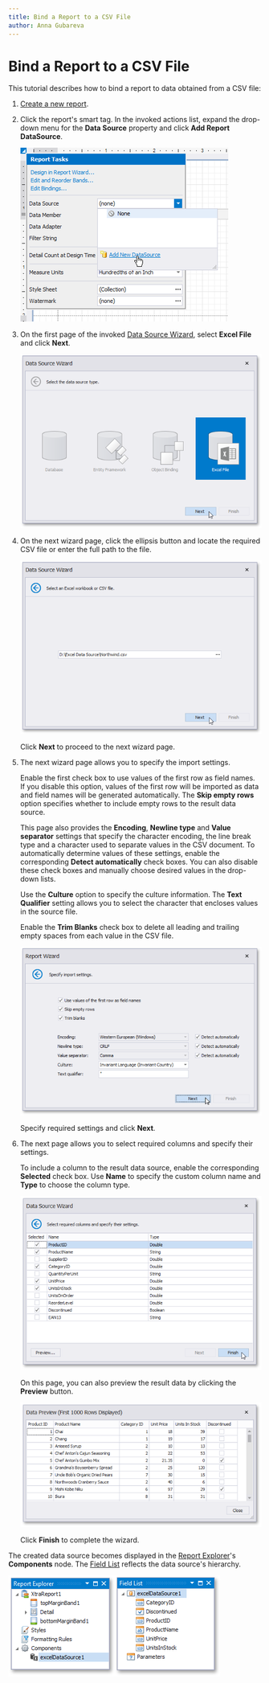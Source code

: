 ```yaml
---
title: Bind a Report to a CSV File
author: Anna Gubareva
---
```

# Bind a Report to a CSV File

This tutorial describes how to bind a report to data obtained from a CSV file:

1. [Create a new report](../add-new-reports.md).
2. Click the report's smart tag. In the invoked actions list, expand the drop-down menu for the **Data Source** property and click **Add Report DataSource**.
	
	![](../../../../images/eurd-win-report-smart-tag-add-new-data-source.png)

3. On the first page of the invoked [Data Source Wizard](../report-designer-tools/data-source-wizard.md), select **Excel File** and click **Next**.
	
	![](../../../../images/eurd-win-data-source-wizard-select-excel-data-source.png)

4. On the next wizard page, click the ellipsis button and locate the required CSV file or enter the full path to the file.
	
	![](../../../../images/eurd-win-data-source-wizard-select-csv-file.png)
	
	Click **Next** to proceed to the next wizard page.

5. The next wizard page allows you to specify the import settings.
	
	Enable the first check box to use values of the first row as field names. If you disable this option, values of the first row will be imported as data and field names will be generated automatically. The **Skip empty rows** option specifies whether to include empty rows to the result data source.
	
	This page also provides the **Encoding**, **Newline type** and **Value separator** settings that specify the character encoding, the line break type and a character used to separate values in the CSV document. To automatically determine values of these settings, enable the corresponding **Detect automatically** check boxes. You can also disable these check boxes and manually choose desired values in the drop-down lists.
	
	Use the **Culture** option to specify the culture information. The **Text Qualifier** setting allows you to select the character that encloses values in the source file.
	
	Enable the **Trim Blanks** check box to delete all leading and trailing empty spaces from each value in the CSV file.
	
	![](../../../../images/eurd-win-data-source-wizard-select-csv-settings.png)
	
	Specify required settings and click **Next**.
5. The next page allows you to select required columns and specify their settings.
	
	To include a column to the result data source, enable the corresponding **Selected** check box. Use **Name** to specify the custom column name and **Type** to choose the column type.
	
	![eurd-win-exceldatasource_selectingcolumns](../../../../images/eurd-win-exceldatasource_selectingcolumns.png)
	
	On this page, you can also preview the result data by clicking the **Preview** button.
	
	![eurd-win-exceldatasource_datapreview](../../../../images/eurd-win-exceldatasource_datapreview.png)
	
	Click **Finish** to complete the wizard.

The created data source becomes displayed in the [Report Explorer](../report-designer-tools/ui-panels/report-explorer.md)'s **Components** node. The [Field List](../report-designer-tools/ui-panels/field-list.md) reflects the data source's hierarchy.

![](../../../../images/eurd-win-data-source-wizard-select-excel-result.png)